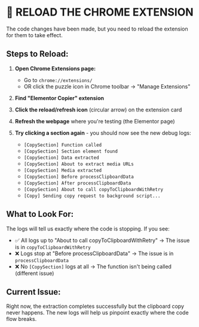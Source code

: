 # 🔄 RELOAD THE CHROME EXTENSION

The code changes have been made, but you need to reload the extension for them to take effect.

## Steps to Reload:

1. **Open Chrome Extensions page:**
   - Go to `chrome://extensions/`
   - OR click the puzzle icon in Chrome toolbar → "Manage Extensions"

2. **Find "Elementor Copier" extension**

3. **Click the reload/refresh icon** (circular arrow) on the extension card

4. **Refresh the webpage** where you're testing (the Elementor page)

5. **Try clicking a section again** - you should now see the new debug logs:
   - `[CopySection] Function called`
   - `[CopySection] Section element found`
   - `[CopySection] Data extracted`
   - `[CopySection] About to extract media URLs`
   - `[CopySection] Media extracted`
   - `[CopySection] Before processClipboardData`
   - `[CopySection] After processClipboardData`
   - `[CopySection] About to call copyToClipboardWithRetry`
   - `[Copy] Sending copy request to background script...`

## What to Look For:

The logs will tell us exactly where the code is stopping. If you see:
- ✅ All logs up to "About to call copyToClipboardWithRetry" → The issue is in `copyToClipboardWithRetry`
- ❌ Logs stop at "Before processClipboardData" → The issue is in `processClipboardData`
- ❌ No `[CopySection]` logs at all → The function isn't being called (different issue)

## Current Issue:

Right now, the extraction completes successfully but the clipboard copy never happens. The new logs will help us pinpoint exactly where the code flow breaks.
